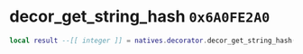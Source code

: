 # decor_get_string_hash `0x6A0FE2A0`

```lua
local result --[[ integer ]] = natives.decorator.decor_get_string_hash(_unk0 --[[ integer ]], _unk1 --[[ integer ]])
```